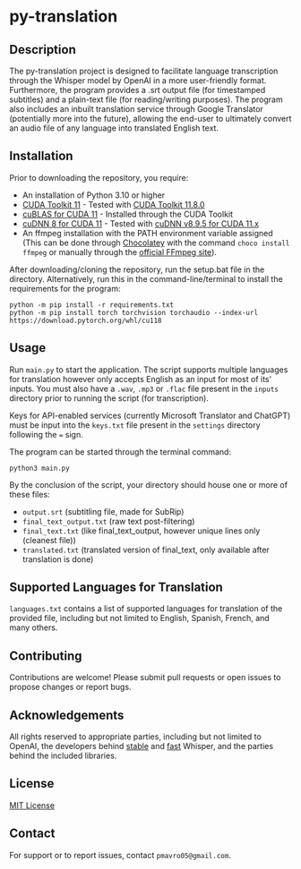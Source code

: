 
# py-translation

## Description
The py-translation project is designed to facilitate language transcription through the Whisper model by OpenAI in a more user-friendly format. Furthermore, the program provides a .srt output file (for timestamped subtitles) and a plain-text file (for reading/writing purposes). The program also includes an inbuilt translation service through Google Translator (potentially more into the future), allowing the end-user to ultimately convert an audio file of any language into translated English text.

## Installation

Prior to downloading the repository, you require:

- An installation of Python 3.10 or higher
- [CUDA Toolkit 11](https://developer.nvidia.com/cuda-toolkit-archive) - Tested with [CUDA Toolkit 11.8.0](https://developer.nvidia.com/cuda-11-8-0-download-archive)
- [cuBLAS for CUDA 11](https://developer.nvidia.com/cublas) - Installed through the CUDA Toolkit
- [cuDNN 8 for CUDA 11](https://developer.nvidia.com/rdp/cudnn-archive) - Tested with [cuDNN v8.9.5 for CUDA 11.x](https://developer.nvidia.com/rdp/cudnn-archive#a-collapse895-118)
- An ffmpeg installation with the PATH environment variable assigned (This can be done through [Chocolatey](https://chocolatey.org/install) with the command `choco install ffmpeg` or manually through the [official FFmpeg site](https://ffmpeg.org/download.html)).

After downloading/cloning the repository, run the setup.bat file in the directory. Alternatively, run this in the command-line/terminal to install the requirements for the program:
```
python -m pip install -r requirements.txt
python -m pip install torch torchvision torchaudio --index-url https://download.pytorch.org/whl/cu118
```

## Usage

Run `main.py` to start the application. The script supports multiple languages for translation however only accepts English as an input for most of its' inputs. You must also have a `.wav`, `.mp3` or `.flac` file present in the `inputs` directory prior to running the script (for transcription).

Keys for API-enabled services (currently Microsoft Translator and ChatGPT) must be input into the `keys.txt` file present in the `settings` directory following the `=` sign.

The program can be started through the terminal command:
```
python3 main.py
```

By the conclusion of the script, your directory should house one or more of these files:

- `output.srt` (subtitling file, made for SubRip)
- `final_text_output.txt` (raw text post-filtering)
- `final_text.txt` (like final_text_output, however unique lines only (cleanest file))
- `translated.txt` (translated version of final_text, only available after translation is done)

## Supported Languages for Translation

`languages.txt` contains a list of supported languages for translation of the provided file, including but not limited to English, Spanish, French, and many others.

## Contributing
Contributions are welcome! Please submit pull requests or open issues to propose changes or report bugs.

## Acknowledgements
All rights reserved to appropriate parties, including but not limited to OpenAI, the developers behind [stable](https://github.com/jianfch/stable-ts) and [fast](https://github.com/SYSTRAN/faster-whisper) Whisper, and the parties behind the included libraries.

## License
[MIT License](https://choosealicense.com/licenses/mit/)

## Contact
For support or to report issues, contact `pmavro05@gmail.com`.
